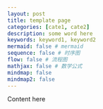 ```yaml
---
layout: post
title: template page
categories: [cate1, cate2]
description: some word here
keywords: keyword1, keyword2
mermaid: false # mermaid 
sequence: false # 时序图
flow: false # 流程图
mathjax: false # 数学公式
mindmap: false
mindmap2: false
---
```

Content here
